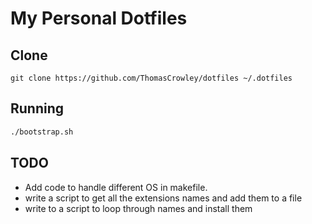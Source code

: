 # My Personal Dotfiles

## Clone

```git clone https://github.com/ThomasCrowley/dotfiles ~/.dotfiles```

## Running

```bash
./bootstrap.sh
```


## TODO

* Add code to handle different OS in makefile.
* write a script to get all the extensions names and add them to a file
* write to a script to loop through names and install them
